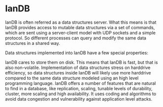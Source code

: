 # IanDB

IanDB is often referred as a data structures server. What this means is that IanDB provides access to mutable data structures via a set of commands, which are sent using a server-client model with UDP sockets and a simple protocol. So different processes can query and modify the same data structures in a shared way.

Data structures implemented into IanDB have a few special properties:

IanDB cares to store them on disk. This means that IanDB is fast, but that is also non-volatile.
Implementation of data structures stress on harddrive efficiency, so data structures inside IanDB will likely use more harddrive compared to the same data structure modeled using an high level programming language.
IanDB offers a number of features that are natural to find in a database, like replication, scaling, tunable levels of durability, cluster, more scaling and high availability.
It uses coding and algorithms to avoid data congestion and vulnerability against application level attacks.
